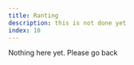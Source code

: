 ```yaml
---
title: Ranting
description: this is not done yet
index: 10
---
```


Nothing here yet. Please go back
